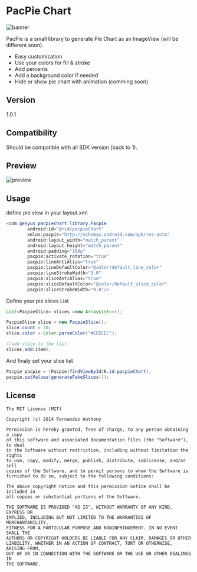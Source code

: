 PacPie Chart
=========

![banner](http://185.14.185.122/github/pacpie.png)

PacPie is a small library to generate Pie Chart as an ImageView (will be different soon).

  - Easy customization
  - Use your colors for fill & stroke
  - Add percents
  - Add a background color if needed
  - Hide or show pie chart with animation (comming soon)

Version
----
1.0.1

Compatibility
----
Should be compatible with all SDK version (back to 1).

Preview
---

![preview](http://185.14.185.122/github/pacpie_preview.png)

Usage
----

define pie view in your layout.xml

```java
<com.genyus.pacpiechart.library.Pacpie
        android:id="@+id/pacpieChart"
        xmlns:pacpie="http://schemas.android.com/apk/res-auto"
        android:layout_width="match_parent"
        android:layout_height="match_parent"
        android:padding="10dp"
        pacpie:activate_rotation="true"
        pacpie:lineAntiAlias="true"
        pacpie:lineDefaultColor="@color/default_line_color"
        pacpie:lineStrokeWidth="3.0"
        pacpie:sliceAntiAlias="true"
        pacpie:sliceDefaultColor="@color/default_slice_color"
        pacpie:sliceStrokeWidth="0.0"/>
```

Define your pie slices List

```java
List<PacpieSlice> slices =new ArrayList<>();

PacpieSlice slice = new PacpieSlice();
slice.count = 30;
slice.color = Color.parseColor("#EEECEC");

//add slice to the list
slices.add(item);
```

And finaly set your slice list

```java
Pacpie pacpie = (Pacpie)findViewById(R.id.pacpieChart);
pacpie.setValues(generateFakeSlices());
```

License
---

```text
The MIT License (MIT)

Copyright (c) 2014 Fernandez Anthony

Permission is hereby granted, free of charge, to any person obtaining a copy
of this software and associated documentation files (the "Software"), to deal
in the Software without restriction, including without limitation the rights
to use, copy, modify, merge, publish, distribute, sublicense, and/or sell
copies of the Software, and to permit persons to whom the Software is
furnished to do so, subject to the following conditions:

The above copyright notice and this permission notice shall be included in
all copies or substantial portions of the Software.

THE SOFTWARE IS PROVIDED "AS IS", WITHOUT WARRANTY OF ANY KIND, EXPRESS OR
IMPLIED, INCLUDING BUT NOT LIMITED TO THE WARRANTIES OF MERCHANTABILITY,
FITNESS FOR A PARTICULAR PURPOSE AND NONINFRINGEMENT. IN NO EVENT SHALL THE
AUTHORS OR COPYRIGHT HOLDERS BE LIABLE FOR ANY CLAIM, DAMAGES OR OTHER
LIABILITY, WHETHER IN AN ACTION OF CONTRACT, TORT OR OTHERWISE, ARISING FROM,
OUT OF OR IN CONNECTION WITH THE SOFTWARE OR THE USE OR OTHER DEALINGS IN
THE SOFTWARE.
```

